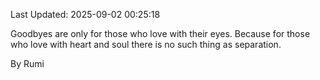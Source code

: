 Last Updated: 2025-09-02 00:25:18

Goodbyes are only for those who love with their eyes. Because for those who love with heart and soul there is no such thing as separation.

By Rumi
